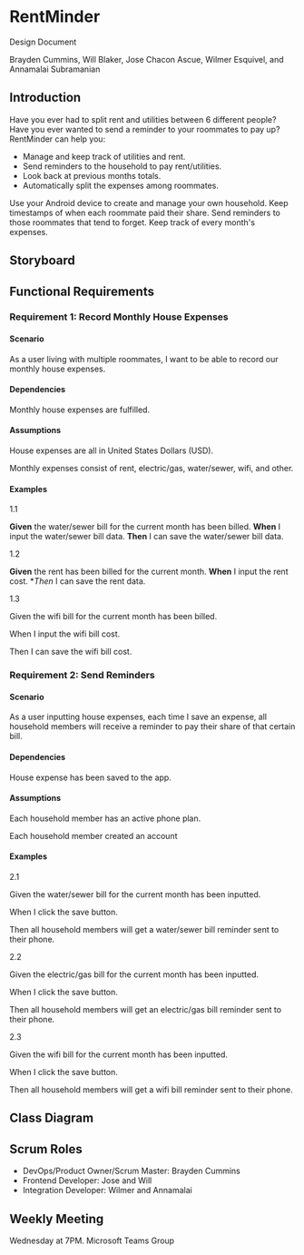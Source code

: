 # RentMinder
Design Document  
  
Brayden Cummins, Will Blaker, Jose Chacon Ascue, Wilmer Esquivel, and Annamalai Subramanian

## Introduction
Have you ever had to split rent and utilities between 6 different people? Have you ever wanted to send a reminder to your roommates to pay up? RentMinder can help you:
  
* Manage and keep track of utilities and rent.
* Send reminders to the household to pay rent/utilities.
* Look back at previous months totals.
* Automatically split the expenses among roommates.
  
Use your Android device to create and manage your own household. Keep timestamps of when each roommate paid their share. Send reminders to those roommates that tend to forget. Keep track of every month's expenses.
## Storyboard

## Functional Requirements

### Requirement 1: Record Monthly House Expenses
#### Scenario
As a user living with multiple roommates, I want to be able to record our monthly house expenses.
  
#### Dependencies
Monthly house expenses are fulfilled.
  
#### Assumptions
House expenses are all in United States Dollars (USD).
  
Monthly expenses consist of rent, electric/gas, water/sewer, wifi, and other.
  
#### Examples
1.1
  
**Given** the water/sewer bill for the current month has been billed.
**When** I input the water/sewer bill data.
**Then** I can save the water/sewer bill data.
  
1.2
  
**Given** the rent has been billed for the current month.
**When** I input the rent cost.
**Then* I can save the rent data.
  
1.3
  
Given the wifi bill for the current month has been billed.
  
When I input the wifi bill cost.
  
Then I can save the wifi bill cost.

### Requirement 2: Send Reminders

#### Scenario
As a user inputting house expenses, each time I save an expense, all household members will receive a reminder to pay their share of that certain bill.
  
#### Dependencies
House expense has been saved to the app. 
  
#### Assumptions
Each household member has an active phone plan.
  
Each household member created an account
  
#### Examples
2.1
  
Given the water/sewer bill for the current month has been inputted.
  
When I click the save button.
  
Then all household members will get a water/sewer bill reminder sent to their phone.
  
2.2 
  
Given the electric/gas bill for the current month has been inputted.
  
When I click the save button.
  
Then all household members will get an electric/gas bill reminder sent to their phone.
  
2.3 
  
Given the wifi bill for the current month has been inputted.
  
When I click the save button.
  
Then all household members will get a wifi bill reminder sent to their phone.


## Class Diagram

## Scrum Roles
* DevOps/Product Owner/Scrum Master: Brayden Cummins
* Frontend Developer: Jose and Will
* Integration Developer: Wilmer and Annamalai

## Weekly Meeting
Wednesday at 7PM. Microsoft Teams Group
